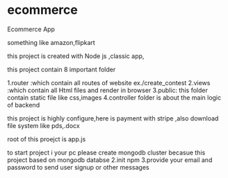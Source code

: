 # ecommerce
Ecommerce App


something like amazon,flipkart

this project is created with Node js ,classic app,

this project contain 8 important folder

1.router :which contain all routes of website ex./create_contest 
2.views :which contain all Html files and render in browser 
3.public: this folder contain static file like css,images
4.controller folder is about the main logic of backend

this project is highly configure,here is payment with stripe ,also download file system like pds,.docx

root of this proejct is app.js

to start project i your pc please create mongodb cluster becasue this project based on mongodb databse 2.init npm 3.provide your email and password to send user signup or other messages
